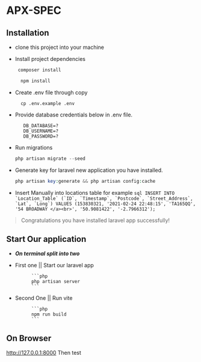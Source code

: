 # APX-SPEC

## Installation

* clone this project into your machine
 
* Install project dependencies

  ```php
   composer install
  ```

  ```javascript
    npm install
  ```

* Create .env file through copy
  ```
    cp .env.example .env
  ```
 
* Provide database credentials below in .env file.
  ```
     DB_DATABASE=?
     DB_USERNAME=?
     DB_PASSWORD=?
  ```

* Run migrations 
    ```php
    php artisan migrate --seed
    ```

* Generate key for laravel new application you have installed.
    ```php
    php artisan key:generate && php artisan config:cache
    ```
    
* Insert Manually into locations table for example
        ```sql
        INSERT INTO `Location_Table` (`ID`, `Timestamp`, `Postcode`, `Street_Address`, `Lat`, `Long`) VALUES
(153830321, '2021-02-24 22:48:15', 'TA165QQ', '54 BROADWAY </a><br>', '50.9081422', '-2.7966312');
        ```
    
> Congratulations you have installed laravel app successfully!

## Start Our application


* __*On terminal split into two*__

* First one || Start our laravel app

            ```php
            php artisan server
            ```
* Second One || Run vite 

            ```php
            npm run build
            ```

## On Browser
   http://127.0.0.1:8000
   Then test
   
<!--    
## Postman configuration

  * Our post api endpoint [http://127.0.0.1:8000/api/v1/postcodes]

  * Set the __headers__ as following

    ![alt text](https://github.com/KimelirR/AfricasTalking-laravel-sms/blob/master/public/images/screenshot1.png?raw=true)

  * Set the __body__ this way...Url_encoded

    ![alt text](https://github.com/KimelirR/AfricasTalking-laravel-sms/blob/master/public/images/screenshot2.png?raw=true)

> ! Lastly send messages. The end
 -->
